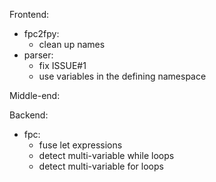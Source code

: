 Frontend:
 - fpc2fpy:
   - clean up names
 - parser:
   - fix ISSUE#1
   - use variables in the defining namespace

Middle-end:

Backend:
 - fpc:
    - fuse let expressions
    - detect multi-variable while loops
    - detect multi-variable for loops

